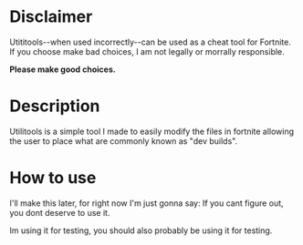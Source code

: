 # Disclaimer

Utititools--when used incorrectly--can be used as a cheat tool for Fortnite. If you choose make bad choices, I am not legally or morrally responsible.

**Please make good choices.**

# Description

Utilitools is a simple tool I made to easily modify the files in fortnite allowing the user to place what are commonly known as "dev builds".

# How to use

I'll make this later, for right now I'm just gonna say: If you cant figure out, you dont deserve to use it.

Im using it for testing, you should also probably be using it for testing.